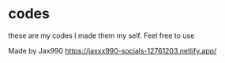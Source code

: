 # codes
these are my codes I made them my self. Feel free to use 


Made by Jax990 
https://jaxxx990-socials-12761203.netlify.app/
